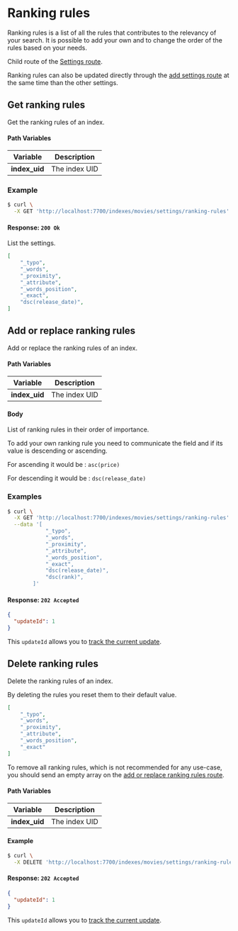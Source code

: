 # Ranking rules

Ranking rules is a list of all the rules that contributes to the relevancy of your search. It is possible to add your own and to change the order of the rules based on your needs.

Child route of the [Settings route](/references/settings.md).

Ranking rules can also be updated directly through the [add settings route](/references/settings.md#add-settings) at the same time than the other settings.

## Get ranking rules

<RouteHighlighter method="GET" route="/indexes/:index_uid/settings/ranking-rules" />

Get the ranking rules of an index.

#### Path Variables

| Variable          | Description           |
|-------------------|-----------------------|
| **index_uid**         | The index UID |

### Example

```bash
$ curl \
  -X GET 'http://localhost:7700/indexes/movies/settings/ranking-rules'
```

#### Response: `200 Ok`

List the settings.

```json
[
    "_typo",
    "_words",
    "_proximity",
    "_attribute",
    "_words_position",
    "_exact",
    "dsc(release_date)",
]
```

## Add or replace ranking rules

<RouteHighlighter method="POST" route="/indexes/:index_uid/settings/ranking-rules" />

Add or replace the ranking rules of an index.

#### Path Variables

| Variable          | Description           |
|-------------------|-----------------------|
| **index_uid**         | The index UID |

#### Body

List of ranking rules in their order of importance.

To add your own ranking rule you need to communicate the field and if its value is descending or ascending.

For ascending it would be : `asc(price)`

For descending it would be : `dsc(release_date)`

### Examples

```bash
$ curl \
  -X GET 'http://localhost:7700/indexes/movies/settings/ranking-rules' \
  --data '[
            "_typo",
            "_words",
            "_proximity",
            "_attribute",
            "_words_position",
            "_exact",
            "dsc(release_date)",
            "dsc(rank)",
        ]'
```

#### Response: `202 Accepted`

```json
{
  "updateId": 1
}
```
This `updateId` allows you to [track the current update](/references/updates.md).

## Delete ranking rules

<RouteHighlighter method="DELETE" route="/indexes/:index_uid/settings/ranking-rules"/>

Delete the ranking rules of an index.

By deleting the rules you reset them to their default value.

```json
[
    "_typo",
    "_words",
    "_proximity",
    "_attribute",
    "_words_position",
    "_exact"
]
```
To remove all ranking rules, which is not recommended for any use-case, you should send an empty array on the [add or replace ranking rules route](/references/ranking_rules.md#add-or-replace-ranking-rules).

#### Path Variables

| Variable          | Description           |
|-------------------|-----------------------|
| **index_uid**         | The index UID |


#### Example
```bash
$ curl \
  -X DELETE 'http://localhost:7700/indexes/movies/settings/ranking-rules'
```

#### Response: `202 Accepted`

```json
{
  "updateId": 1
}
```
This `updateId` allows you to [track the current update](/references/updates.md).

